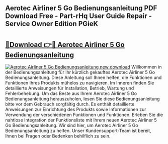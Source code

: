 ## Aerotec Airliner 5 Go Bedienungsanleitung PDF Download Free - Part-rHq User Guide Repair - Service Owner Edition PGieK

# <h2><a href="http://df02m0.blite.top/?on=Aerotec+Airliner+5+Go+Bedienungsanleitung">🔗Download 👉🔴 Aerotec Airliner 5 Go Bedienungsanleitung</a></h2>

[![Aerotec Airliner 5 Go Bedienungsanleitung new download](https://i.imgur.com/lujVjoI.png)](http://df02m0.blite.top/?on=Aerotec+Airliner+5+Go+Bedienungsanleitung)
Willkommen in der Bedienungsanleitung für Ihr kürzlich gekauftes Aerotec Airliner 5 Go Bedienungsanleitung. Diese Anleitung soll Ihnen helfen, die Funktionen und Funktionen Ihres Produkts mühelos zu navigieren. Im Inneren finden Sie detaillierte Anweisungen für Installation, Betrieb, Wartung und Fehlerbehebung. Um das Beste aus Ihrem Aerotec Airliner 5 Go Bedienungsanleitung herauszuholen, lesen Sie diese Bedienungsanleitung bitte vor dem Gebrauch sorgfältig durch. Es enthält detaillierte Anweisungen zur Einrichtung des Produkts sowie Informationen zur Verwendung der verschiedenen Funktionen und Funktionen. Erleben Sie die nahtlose Integration der Funktionsliste mit Ihrem neuen Aerotec Airliner 5 Go Bedienungsanleitung. Wir sind hier, um Aerotec Airliner 5 Go Bedienungsanleitung zu helfen. Unser Kundensupport-Team ist bereit, Ihnen bei Fragen oder Bedenken behilflich zu sein.

